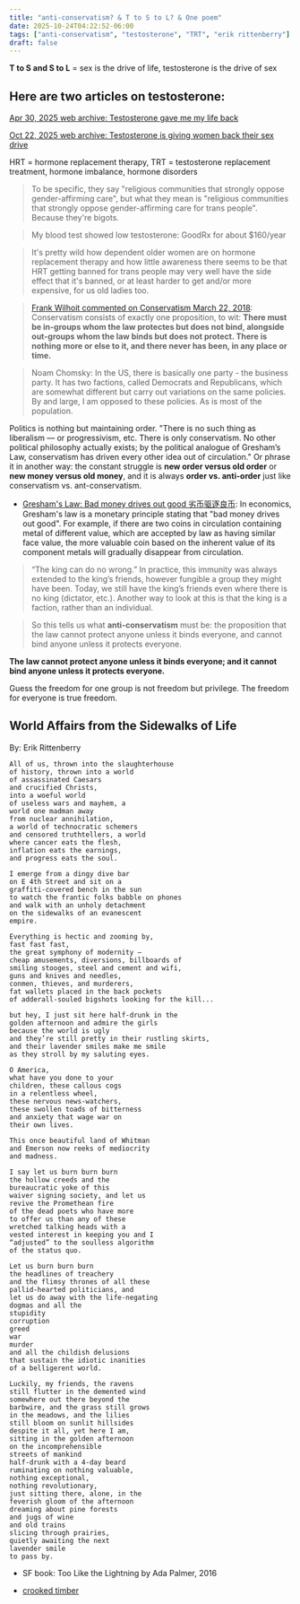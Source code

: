 ```yaml
---
title: "anti-conservatism? & T to S to L? & One poem"
date: 2025-10-24T04:22:52-06:00
tags: ["anti-conservatism", "testosterone", "TRT", "erik rittenberry"]
draft: false
---
```


**T to S and S to L** = sex is the drive of life, testosterone is the drive of sex

## Here are two articles on testosterone:

[Apr 30, 2025 web archive: Testosterone gave me my life back](https://archive.ph/XJbKb)

[Oct 22, 2025 web archive: Testosterone is giving women back their sex drive](https://web.archive.org/web/20251023020416/https://www.nytimes.com/2025/10/22/magazine/testosterone-women-health-sex-libido-menopause.html)

HRT = hormone replacement therapy,
TRT = testosterone replacement treatment,
hormone imbalance,
hormone disorders

>  To be specific, they say "religious communities that strongly oppose gender-affirming care", but what they mean is "religious communities that strongly oppose gender-affirming care for trans people". Because they're bigots.

> My blood test showed low testosterone: GoodRx for about $160/year

> It's pretty wild how dependent older women are on hormone replacement therapy and how little awareness there seems to be that HRT getting banned for trans people may very well have the side effect that it's banned, or at least harder to get and/or more expensive, for us old ladies too.

> [Frank Wilhoit commented on Conservatism March 22, 2018](https://crookedtimber.org/2018/03/21/liberals-against-progressives/#comment-729288): Conservatism consists of exactly one proposition, to wit: **There must be in-groups whom the law protectes but does not bind, alongside out-groups whom the law binds but does not protect. There is nothing more or else to it, and there never has been, in any place or time.**

> Noam Chomsky: In the US, there is basically one party - the business party. It has two factions, called Democrats and Republicans, which are somewhat different but carry out variations on the same policies. By and large, I am opposed to these policies. As is most of the population.

Politics is nothing but maintaining order. "There is no such thing as liberalism — or progressivism, etc. There is only conservatism. No other political philosophy actually exists; by the political analogue of Gresham’s Law, conservatism has driven every other idea out of circulation." Or phrase it in another way: the constant struggle is **new order versus old order** or **new money versus old money**, and it is always **order vs. anti-order** just like conservatism vs. ant-conservatism.

* [Gresham's Law: Bad money drives out good 劣币驱逐良币](https://en.wikipedia.org/wiki/Gresham%27s_law): In economics, Gresham's law is a monetary principle stating that "bad money drives out good". For example, if there are two coins in circulation containing metal of different value, which are accepted by law as having similar face value, the more valuable coin based on the inherent value of its component metals will gradually disappear from circulation. 

> “The king can do no wrong.” In practice, this immunity was always extended to the king’s friends, however fungible a group they might have been. Today, we still have the king’s friends even where there is no king (dictator, etc.). Another way to look at this is that the king is a faction, rather than an individual.

> So this tells us what **anti-conservatism** must be: the proposition that the law cannot protect anyone unless it binds everyone, and cannot bind anyone unless it protects everyone.

**The law cannot protect anyone unless it binds everyone; and it cannot bind anyone unless it protects everyone.**

Guess the freedom for one group is not freedom but privilege. The freedom for everyone is true freedom.

## World Affairs from the Sidewalks of Life
   By: Erik Rittenberry

```
All of us, thrown into the slaughterhouse
of history, thrown into a world 
of assassinated Caesars
and crucified Christs, 
into a woeful world 
of useless wars and mayhem, a
world one madman away
from nuclear annihilation,
a world of technocratic schemers
and censored truthtellers, a world
where cancer eats the flesh,
inflation eats the earnings,
and progress eats the soul.

I emerge from a dingy dive bar 
on E 4th Street and sit on a 
graffiti-covered bench in the sun
to watch the frantic folks babble on phones
and walk with an unholy detachment
on the sidewalks of an evanescent
empire.

Everything is hectic and zooming by,
fast fast fast,
the great symphony of modernity —
cheap amusements, diversions, billboards of
smiling stooges, steel and cement and wifi,
guns and knives and needles,
conmen, thieves, and murderers,
fat wallets placed in the back pockets
of adderall-souled bigshots looking for the kill...

but hey, I just sit here half-drunk in the
golden afternoon and admire the girls
because the world is ugly
and they’re still pretty in their rustling skirts,
and their lavender smiles make me smile
as they stroll by my saluting eyes.

O America,
what have you done to your 
children, these callous cogs
in a relentless wheel, 
these nervous news-watchers,
these swollen toads of bitterness
and anxiety that wage war on
their own lives. 

This once beautiful land of Whitman
and Emerson now reeks of mediocrity 
and madness.

I say let us burn burn burn 
the hollow creeds and the 
bureaucratic yoke of this
waiver signing society, and let us 
revive the Promethean fire 
of the dead poets who have more 
to offer us than any of these 
wretched talking heads with a 
vested interest in keeping you and I
“adjusted” to the soulless algorithm 
of the status quo. 

Let us burn burn burn
the headlines of treachery
and the flimsy thrones of all these
pallid-hearted politicians, and
let us do away with the life-negating
dogmas and all the
stupidity
corruption
greed
war
murder
and all the childish delusions
that sustain the idiotic inanities
of a belligerent world.

Luckily, my friends, the ravens 
still flutter in the demented wind 
somewhere out there beyond the 
barbwire, and the grass still grows 
in the meadows, and the lilies 
still bloom on sunlit hillsides
despite it all, yet here I am,
sitting in the golden afternoon
on the incomprehensible 
streets of mankind
half-drunk with a 4-day beard
ruminating on nothing valuable,
nothing exceptional,
nothing revolutionary,
just sitting there, alone, in the
feverish gloom of the afternoon
dreaming about pine forests
and jugs of wine
and old trains
slicing through prairies,
quietly awaiting the next 
lavender smile
to pass by.
```

* SF book: Too Like the Lightning by Ada Palmer, 2016

* [crooked timber](https://crookedtimber.org/)

